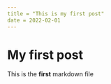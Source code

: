 ```yaml
---
title = "This is my first post"
date = 2022-02-01
---
```

# My first post

This is the **first** markdown file
